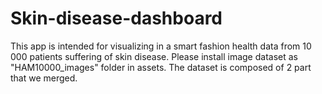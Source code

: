 # Skin-disease-dashboard
This app is intended for visualizing in a smart fashion health data from 10 000 patients suffering of skin disease.
Please install image dataset as "HAM10000_images" folder in assets. The dataset is composed of 2 part that we merged. 
